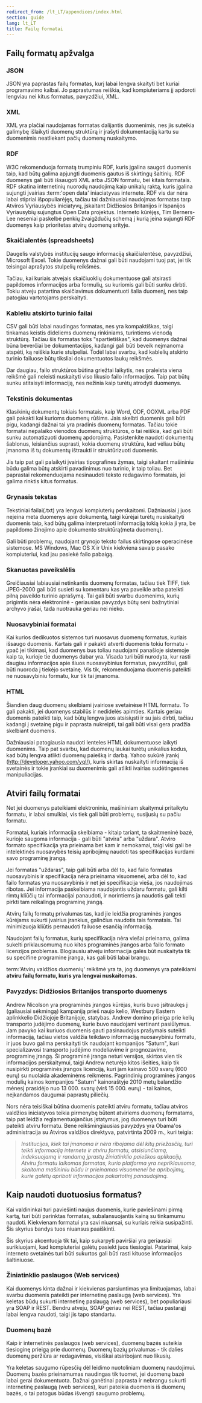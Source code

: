 ```yaml
---
redirect_from: /lt_LT/appendices/index.html
section: guide
lang: lt_LT
title: Failų formatai
---
```


## Failų formatų apžvalga

### JSON

JSON yra paprastas failų formatas, kurį labai lengva skaityti bet kuriai programavimo kalbai. Jo paprastumas reiškia, kad kompiuteriams jį apdoroti lengviau nei kitus formatus, pavyzdžiui, XML.

### XML

XML yra plačiai naudojamas formatas dalijantis duomenimis, nes jis suteikia galimybę išlaikyti duomenų struktūrą ir įrašyti dokumentaciją kartu su duomenimis neatliekant pačių duomenų nuskaitymo.

### RDF

W3C rekomenduoja formatą trumpiniu RDF, kuris įgalina saugoti duomenis taip, kad būtų galima apjungti duomenis gautus iš skirtingų šaltinių. RDF duomenys gali būti išsaugoti XML arba JSON formatu, bei kitais formatais. RDF skatina internetinių nuorodų naudojimą kaip unikalų raktą, kuris įgalina sujungti įvairias :term:'open data' iniaciatyvas internete. RDF vis dar nėra labai stipriai išpopuliarėjęs, tačiau tai dažniausiai naudojmas formatas tarp Atviros Vyriausybės iniciatyvų, įskaitant Didžiosios Britanijos ir Ispanijos Vyriausybių sujungtus Open Data projektus. Interneto kūrėjęs, Tim Berners-Lee neseniai paskelbė penkių žvaigždučių schemą į kurią įeina sujungti RDF duomenys kaip prioritetas atvirų duomenų srityje.

### Skaičialentės (spreadsheets)

Daugelis valstybės institucijų saugo informaciją skaičialentėse, pavyzdžiui, Microsoft Excel. Tokie duomenys dažnai gali būti naudojami tuoj pat, jei tik teisingai aprašytos stulpelių reikšmės.

Tačiau, kai kuriais atvejais skaičiuoklių dokumentuose gali atsirasti papildomos informacijos arba formulių, su kuriomis gali būti sunku dirbti. Tokiu atveju patartina skaičiavimus dokumentuoti šalia duomenį, nes taip patogiau vartotojams perskaityti.

### Kableliu atskirto turinio failai

CSV gali būti labai naudingas formatas, nes yra kompaktiškas, taigi tinkamas keistis dideliems duomenų rinkiniams, turintiems vienodą struktūrą. Tačiau šis formatas toks "spartietiškas", kad duomenys dažnai būna beverčiai be dokumentacijos, kadangi gali būti beveik neįmanoma atspėti, ką reiškia kurie stulpeliai. Todėl labai svarbu, kad kablelių atskirto turinio failuose būtų tiksliai dokumentuotos laukų reikšmės.

Dar daugiau, failo struktūros būtina griežtai laikytis, nes praleista viena reikšmė gali neleisti nuskaityti viso likusio failo informacijos. Taip pat būtų sunku atitaisyti informaciją, nes nežinia kaip turėtų atrodyti duomenys.

### Tekstinis dokumentas

Klasikinių dokumentų tokiais formatais, kaip Word, ODF, OOXML arba PDF gali pakakti kai kurioms duomenų rūšims. Jais skelbti duomenis gali būti pigu, kadangi dažnai tai yra pradinis duomenų formatas. Tačiau tokie formatai nepalaiko vienodos duomenų struktūros, o tai reiškia, kad gali būti sunku automatizuoti duomenų apdorojimą. Pasistenkite naudoti dokumentų šablonus, leisiančius suprasti, kokia duomenų struktūra, kad vėliau būtų įmanoma iš tų dokumentų ištraukti ir struktūrizuoti duomenis.

Jis taip pat gali palaikyti įvairias tipografines žymas, taigi skaitant mašininiu būdu galima būtų atskirti pavadinimus nuo turinio, ir taip toliau. Bet paprastai rekomenduojama nesinaudoti teksto redagavimo formatais, jei galima rinktis kitus formatus.

### Grynasis tekstas

Tekstiniai failai(.txt) yra lengvai kompiuterių perskaitomi. Dažniausiai į juos neįeina meta duomenys apie dokumentą, taigi kūrėjai turėtų nusiskaityti duomenis taip, kad būtų galima interpretuoti informaciją tokią kokia ji yra, be papildomo žinojimo apie dokumento struktūrą(meta duomenų).

Gali būti problemų, naudojant grynojo teksto failus skirtingose operacinėse sistemose. MS Windows, Mac OS X ir Unix kiekviena savaip pasako kompiuteriui, kad jau pasiekė failo pabaigą.

### Skanuotas paveikslėlis

Greičiausiai labiausiai netinkantis duomenų formatas, tačiau tiek TIFF, tiek JPEG-2000 gali būti susieti su komentaru kas yra paveikle arba pateikti pilną paveiklo turinio aprašymą. Tai gali būti svarbu duomenims, kurių prigimtis nėra elektroninė - geriausias pavyzdys būtų seni bažnytiniai archyvo įrašai, tada nuotrauka geriau nei nieko.

### Nuosavybiniai formatai

Kai kurios dedikuotos sistemos turi nuosavus duomenų formatus, kuriais išsaugo duomenis. Kartais gali ir pakakti atverti duomenis tokiu formatu - ypač jei tikimasi, kad duomenys bus toliau naudojami panašioje sistemoje kaip ta, kurioje tie duomenys dabar yra. Visada turi būti nurodyta, kur rasti daugiau informacijos apie šiuos nuosavybinius formatus, pavyzdžiui, gali būti nuoroda į tiekėjo svetainę. Vis tik, rekomenduojama duomenis pateikti ne nuosavybiniu formatu, kur tik tai įmanoma.

### HTML

Šiandien daug duomenų skelbiami įvairiose svetainėse HTML formatu. To gali pakakti, jei duomenys stabilūs ir nedidelės apimties. Kartais geriau duomenis pateikti taip, kad būtų lengva juos atsisiųsti ir su jais dirbti, tačiau kadangi į svetainę pigu ir paprasta nukreipti, tai gali būti visai gera pradžia skelbiant duomenis.

Dažniausiai patogiausia naudoti lenteles HTML dokumentuose laikyti duomenims. Taip pat svarbu, kad duomenų laukai turėtų unikalius kodus, kad būtų lengva atlikti duomenų paiešką ir darbą. Yahoo sukūrė įrankį (<http://developer.yahoo.com/yql/>), kuris skirtas nuskaityti informaciją iš svetainės ir tokie įrankiai su duomenimis gali atlikti ivairias sudėtingesnes manipuliacijas.

## Atviri failų formatai

Net jei duomenys pateikiami elektroniniu, mašininiam skaitymui pritaikytu formatu, ir labai smulkiai, vis tiek gali būti problemų, susijusių su pačiu formatu.

Formatai, kuriais informacija skelbiama - kitaip tariant, ta skaitmeninė bazė, kurioje saugoma informacija - gali būti "atvira" arba "uždara". Atviro formato specifikacija yra prieinama bet kam ir nemokamai, taigi visi gali be intelektinės nuosavybės teisių apribojimų naudoti tas specifikacijas kurdami savo programinę įrangą.

Jei formatas "uždaras", taip gali būti arba dėl to, kad failo formatas nuosavybinis ir specifikacija nėra prieinama visuomenei, arba dėl to, kad failo formatas yra nuosavybinis ir net jei specifikacija vieša, jos naudojimas ribotas. Jei informacija paskelbiama naudojantis uždaru formatu, gali kilti rimtų kliūčių tai informacijai panaudoti, ir norintiems ja naudotis gali tekti pirkti tam reikalingą programinę įrangą.

Atvirų failų formatų privalumas tas, kad jie leidžia programinės įrangos kūrėjams sukurti įvairius įrankius, galinčius naudotis tais formatais. Tai minimizuoja kliūtis pernaudoti failuose esančią informaciją.

Naudojant failų formatus, kurių specifikacija nėra viešai prieinama, galima sukelti priklausomumą nuo kitos programinės įrangos arba failo formato licenzijos problemas. Blogiausiu atveju informacija galės būt nuskaityta tik su specifine programine įranga, kas gali būti labai brangu.

term:'Atvirų valdžios duomenių' reikšmė yra ta, jog duomenys yra pateikiami **atviru failų formatu, kuris yra lengvai nuskaitomas.**

### Pavyzdys: Didžiosios Britanijos transporto duomenys

Andrew Nicolson yra programinės įrangos kūrėjas, kuris buvo įsitraukęs į (galiausiai sėkmingą) kampaniją prieš naujo kelio, Westbury Eastern aplinkkelio Didžiojoje Britanijoje, statybas. Andrew domino prieiga prie kelių transporto judėjimo duomenų, kurie buvo naudojami vertinant pasiūlymus. Jam pavyko kai kuriuos duomenis gauti pasinaudojus prašymais suteikti informaciją, tačiau vietos valdžia teikdavo informaciją nuosavybiniu formatu, ir juos buvo galima perskaityti tik naudojant kompanijos "Saturn", kuri specializavosi transporto judėjimo modeliavime ir prognozavime, programinę įrangą. Ši programinė įranga neturi versijos, skirtos vien tik informacijos perskaitymui, taigi Andrew neturėjo kitos išeities, kaip tik nusipirkti programinės įrangos licenciją, kuri jam kainavo 500 svarų (600 eurų) su nuolaida akademinėms reikmėms. Pagrindinių programinės įrangos modulių kainos kompanijos "Saturn" kainoraštyje 2010 metų balandžio mėnesį prasidėjo nuo 13 000. svarų (virš 15 000. eurų) - tai kainos, neįkandamos daugumai paprastų piliečių.

Nors nėra teisiškai būtina duomenis pateikti atviru formatu, tačiau atviros valdžios iniciatyvos teikia pirmenybę būtent atviriems duomenų formatams, taip pat leidžia reglamentuojančius įstatymus, jog duomenys turi būti pateikti atviru formatu. Bene reikšmingiausias pavyzdys yra Obama'os administracija su Atviros valdžios direktyva, patvirtinta 2009 m., kuri teigia:

> *Institucijos, kiek tai įmanoma ir nėra ribojama dėl kitų priežasčių, turi teikti informaciją internete ir atviru formatu, atsisiunčiamą, indeksuojamą ir randamą įprastų žiniatinklio paieškos aplikacijų. Atviru formatu laikomas formatas, kurio platforma yra nepriklausoma, skaitoma mašininiu būdu ir prieinamas visuomenei be apribojimų, kurie galėtų apriboti informacijos pakartotinį panaudojimą.*

## Kaip naudoti duotuosius formatus?

Kai valdininkai turi paviešinti naujus duomenis, kurie paviešinami pirmą kartą, turi būti parinktas formatas, subalansuojantis kainą su tinkamumu naudoti. Kiekvienam formatui yra savi niuansai, su kuriais reikia susipažinti. Šis skyrius bandys tuos niuansus paaiškinti.

Šis skyrius akcentuoja tik tai, kaip sukarpyti paviršiai yra geriausiai surikiuojami, kad kompiuteriai galėtų pasiekt juos tiesiogiai. Patarimai, kaip interneto svetainės turi būti sukurtos gali būti rasti kituose informacijos šaltiniuose.

### Žiniatinklio paslaugos (Web services)

Kai duomenys kinta dažnai ir kiekvienas parsiuntimas yra limituojamas, labai svarbu duomenis pateikti per internetinę paslaugą (web services). Yra keletas būdų sukurti internetinę paslaugą (web services), bet populiariausi yra SOAP ir REST. Bendru atveju, SOAP geriau nei REST, tačiau pastarąjį labai lengva naudoti, taigi jis tapo standartu.

### Duomenų bazė

Kaip ir internetinės paslaugos (web services), duomenų bazės suteikia tiesioginę prieigą prie duomenų. Duomenų bazių privalumas - tik dalies duomenų peržiūra ar redagavimas, visiškai atsiribojant nuo likusių.

Yra keletas saugumo rūpesčių dėl leidimo nuotoliniam duomenų naudojimui. Duomenų bazės prieinamumas naudingas tik tuomet, jei duomenų bazė labai gerai dokumentuota. Dažnai ganėtinai paprasta ir nebrangu sukurti internetinę paslaugą (web services), kuri pateikia duomenis iš duomenų bazės, o tai patogus būdas išvengti saugumo problemų.